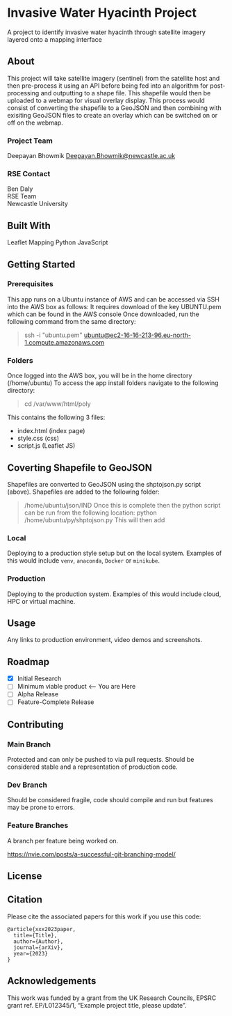 #  Invasive Water Hyacinth Project
A project to identify invasive water hyacinth through satellite imagery layered onto a mapping interface

## About
This project will take satellite imagery (sentinel) from the satellite host and then pre-process it using an API before being fed into an algorithm for post-processing
and outputting to a shape file. This shapefile would then be uploaded to a webmap for visual overlay display. This process would consist of converting the shapefile to a GeoJSON and then combining
with exisiting GeoJSON files to create an overlay which can be switched on or off on the webmap. 

### Project Team
Deepayan Bhowmik <Deepayan.Bhowmik@newcastle.ac.uk>  

### RSE Contact
Ben Daly  
RSE Team  
Newcastle University  


## Built With
Leaflet Mapping
Python
JavaScript

## Getting Started

### Prerequisites
This app runs on a Ubuntu instance of AWS and can be accessed via SSH into the AWS box as follows:
It requires download of the key UBUNTU.pem which can be found in the AWS console
Once downloaded, run the following command from the same directory:

>  ssh -i "ubuntu.pem" ubuntu@ec2-16-16-213-96.eu-north-1.compute.amazonaws.com

### Folders
Once logged into the AWS box, you will be in the home directory (/home/ubuntu)
To access the app install folders navigate to the following directory:

> cd /var/www/html/poly

This contains the following 3 files:
* index.html (index page)
* style.css (css)
* script.js (Leaflet JS)

## Coverting Shapefile to GeoJSON
Shapefiles are converted to GeoJSON using the shptojson.py script (above). Shapefiles are added to the following folder:
> /home/ubuntu/json/IND
Once this is complete then the python script can be run from the following location:
> python /home/ubuntu/py/shptojson.py
This will then add 

### Local

Deploying to a production style setup but on the local system. Examples of this would include `venv`, `anaconda`, `Docker` or `minikube`. 

### Production

Deploying to the production system. Examples of this would include cloud, HPC or virtual machine. 

## Usage

Any links to production environment, video demos and screenshots.

## Roadmap

- [x] Initial Research  
- [ ] Minimum viable product <-- You are Here  
- [ ] Alpha Release  
- [ ] Feature-Complete Release  

## Contributing

### Main Branch
Protected and can only be pushed to via pull requests. Should be considered stable and a representation of production code.

### Dev Branch
Should be considered fragile, code should compile and run but features may be prone to errors.

### Feature Branches
A branch per feature being worked on.

https://nvie.com/posts/a-successful-git-branching-model/

## License

## Citation

Please cite the associated papers for this work if you use this code:

```
@article{xxx2023paper,
  title={Title},
  author={Author},
  journal={arXiv},
  year={2023}
}
```


## Acknowledgements
This work was funded by a grant from the UK Research Councils, EPSRC grant ref. EP/L012345/1, “Example project title, please update”.
